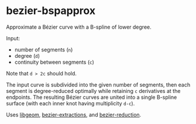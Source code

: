 # bezier-bspapprox
Approximate a Bézier curve with a B-spline of lower degree.

Input:
- number of segments (`n`)
- degree (`d`)
- continuity between segments (`c`)

Note that `d > 2c` should hold.

The input curve is subdivided into the given number of segments, then each segment is degree-reduced optimally while retaining `c` derivatives at the endpoints.
The resulting Bézier curves are united into a single B-spline surface (with each inner knot having multiplicity `d-c`).

Uses [libgeom](https://github.com/salvipeter/libgeom), [bezier-extractions](https://github.com/salvipeter/bezier-extractions),
and [bezier-reduction](https://github.com/salvipeter/bezier-reduction).
